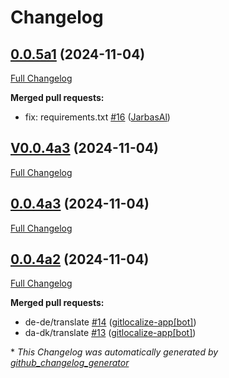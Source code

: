 # Changelog

## [0.0.5a1](https://github.com/OpenVoiceOS/ovos-skill-moviemaster/tree/0.0.5a1) (2024-11-04)

[Full Changelog](https://github.com/OpenVoiceOS/ovos-skill-moviemaster/compare/V0.0.4a3...0.0.5a1)

**Merged pull requests:**

- fix: requirements.txt [\#16](https://github.com/OpenVoiceOS/ovos-skill-moviemaster/pull/16) ([JarbasAl](https://github.com/JarbasAl))

## [V0.0.4a3](https://github.com/OpenVoiceOS/ovos-skill-moviemaster/tree/V0.0.4a3) (2024-11-04)

[Full Changelog](https://github.com/OpenVoiceOS/ovos-skill-moviemaster/compare/0.0.4a3...V0.0.4a3)

## [0.0.4a3](https://github.com/OpenVoiceOS/ovos-skill-moviemaster/tree/0.0.4a3) (2024-11-04)

[Full Changelog](https://github.com/OpenVoiceOS/ovos-skill-moviemaster/compare/0.0.4a2...0.0.4a3)

## [0.0.4a2](https://github.com/OpenVoiceOS/ovos-skill-moviemaster/tree/0.0.4a2) (2024-11-04)

[Full Changelog](https://github.com/OpenVoiceOS/ovos-skill-moviemaster/compare/0.0.4...0.0.4a2)

**Merged pull requests:**

- de-de/translate [\#14](https://github.com/OpenVoiceOS/ovos-skill-moviemaster/pull/14) ([gitlocalize-app[bot]](https://github.com/apps/gitlocalize-app))
- da-dk/translate [\#13](https://github.com/OpenVoiceOS/ovos-skill-moviemaster/pull/13) ([gitlocalize-app[bot]](https://github.com/apps/gitlocalize-app))



\* *This Changelog was automatically generated by [github_changelog_generator](https://github.com/github-changelog-generator/github-changelog-generator)*
